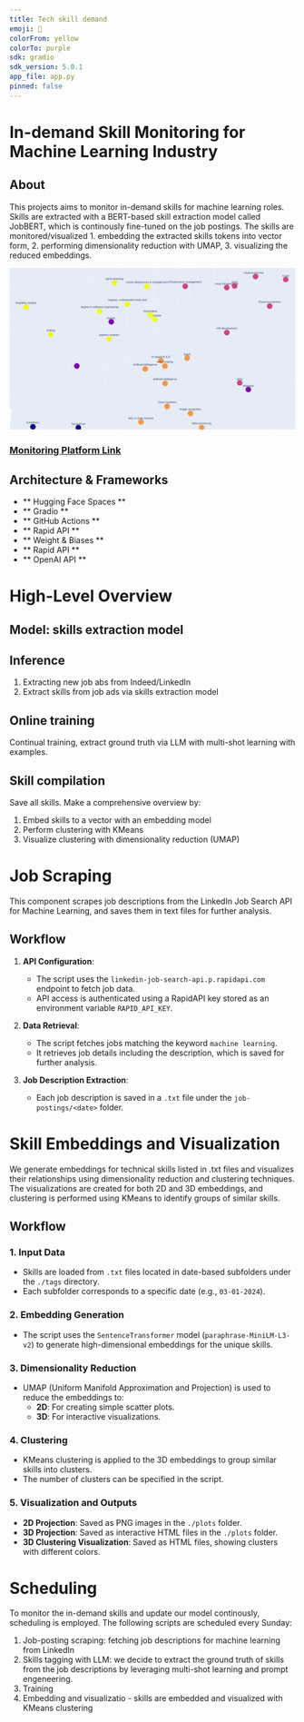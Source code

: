 ```yaml
---
title: Tech skill demand
emoji: 💬
colorFrom: yellow
colorTo: purple
sdk: gradio
sdk_version: 5.0.1
app_file: app.py
pinned: false
---
```


# In-demand Skill Monitoring for Machine Learning Industry

## About

This projects aims to monitor in-demand skills for machine learning roles. Skills are extracted with a BERT-based skill extraction model called JobBERT, which is continously fine-tuned on the job postings. The skills are monitored/visualized 1. embedding the extracted skills tokens into vector form, 2. performing dimensionality reduction with UMAP, 3. visualizing the reduced embeddings. 

![Header Image](header.png)

### [Monitoring Platform Link](https://huggingface.co/spaces/jjzha/skill_extraction_demo)

## Architecture & Frameworks


- ** Hugging Face Spaces **
- ** Gradio ** 
- ** GitHub Actions **
- ** Rapid API **
- ** Weight & Biases **
- ** Rapid API **
- ** OpenAI API **


# High-Level Overview

## Model: skills extraction model

## Inference
1. Extracting new job abs from Indeed/LinkedIn
2. Extract skills from job ads via skills extraction model

## Online training
Continual training, extract ground truth via LLM with multi-shot learning with examples. 

## Skill compilation
Save all skills. Make a comprehensive overview by:

1. Embed skills to a vector with an embedding model
2. Perform clustering with KMeans
2. Visualize clustering with dimensionality reduction (UMAP)


# Job Scraping

This component scrapes job descriptions from the LinkedIn Job Search API for Machine Learning, and saves them in text files for further analysis.

## Workflow

1. **API Configuration**:
   - The script uses the `linkedin-job-search-api.p.rapidapi.com` endpoint to fetch job data.
   - API access is authenticated using a RapidAPI key stored as an environment variable `RAPID_API_KEY`.

2. **Data Retrieval**:
   - The script fetches jobs matching the keyword `machine learning`.
   - It retrieves job details including the description, which is saved for further analysis.

3. **Job Description Extraction**:
   - Each job description is saved in a `.txt` file under the `job-postings/<date>` folder.
   
# Skill Embeddings and Visualization

We generate embeddings for technical skills listed in .txt files and visualizes their relationships using dimensionality reduction and clustering techniques. The visualizations are created for both 2D and 3D embeddings, and clustering is performed using KMeans to identify groups of similar skills.

## Workflow

### 1. Input Data
- Skills are loaded from `.txt` files located in date-based subfolders under the `./tags` directory.
- Each subfolder corresponds to a specific date (e.g., `03-01-2024`).

### 2. Embedding Generation
- The script uses the `SentenceTransformer` model (`paraphrase-MiniLM-L3-v2`) to generate high-dimensional embeddings for the unique skills.

### 3. Dimensionality Reduction
- UMAP (Uniform Manifold Approximation and Projection) is used to reduce the embeddings to:
  - **2D**: For creating simple scatter plots.
  - **3D**: For interactive visualizations.

### 4. Clustering
- KMeans clustering is applied to the 3D embeddings to group similar skills into clusters.
- The number of clusters can be specified in the script.

### 5. Visualization and Outputs
- **2D Projection**: Saved as PNG images in the `./plots` folder.
- **3D Projection**: Saved as interactive HTML files in the `./plots` folder.
- **3D Clustering Visualization**: Saved as HTML files, showing clusters with different colors.

# Scheduling

To monitor the in-demand skills and update our model continously, scheduling is employed. The following scripts are scheduled every Sunday:

1. Job-posting scraping: fetching job descriptions for machine learning from LinkedIn
2. Skills tagging with LLM: we decide to extract the ground truth of skills from the job descriptions by leveraging multi-shot learning and prompt engeneering.
3. Training
4. Embedding and visualizatio -  skills are embedded and visualized with KMeans clustering
